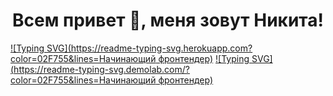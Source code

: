 ### <h1 align="center">Всем привет 👋, меня зовут Никита!</h1>

[![Typing SVG](https://readme-typing-svg.herokuapp.com?color=02F755&lines=Начинающий фронтендер)](https://git.io/typing-svg)
[![Typing SVG](https://readme-typing-svg.demolab.com/?color=02F755&lines=Начинающий фронтендер)](https://git.io/typing-svg)

<!--
**nlog675/nlog675** is a ✨ _special_ ✨ repository because its `README.md` (this file) appears on your GitHub profile.

Here are some ideas to get you started:

- 🔭 I’m currently working on ...
- 🌱 I’m currently learning ...
- 👯 I’m looking to collaborate on ...
- 🤔 I’m looking for help with ...
- 💬 Ask me about ...
- 📫 How to reach me: ...
- 😄 Pronouns: ...
- ⚡ Fun fact: ...
-->
